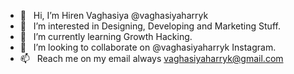 - 👋 &nbsp; Hi, I’m Hiren Vaghasiya @vaghasiyaharryk
- 👀 &nbsp; I’m interested in Designing, Developing and Marketing Stuff.
- 🌱 &nbsp; I’m currently learning Growth Hacking.
- 💞️ &nbsp; I’m looking to collaborate on @vaghasiyaharryk Instagram.
- 📫 &nbsp; Reach me on my email always vaghasiyaharryk@gmail.com

<!---
vaghasiyaharryk/vaghasiyaharryk is a ✨ special ✨ repository because its `README.md` (this file) appears on your GitHub profile.
You can click the Preview link to take a look at your changes.
--->
